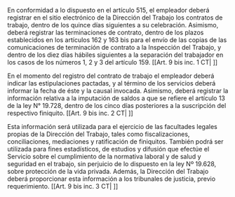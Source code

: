 En conformidad a lo dispuesto en el artículo 515, el empleador deberá registrar en el sitio electrónico de la Dirección del Trabajo los contratos de trabajo, dentro de los quince días siguientes a su celebración. Asimismo, deberá registrar las terminaciones de contrato, dentro de los plazos establecidos en los artículos 162 y 163 bis para el envío de las copias de las comunicaciones de terminación de contrato a la Inspección del Trabajo, y dentro de los diez días hábiles siguientes a la separación del trabajador en los casos de los números 1, 2 y 3 del artículo 159. [[Art. 9 bis inc. 1 CT| ]]

En el momento del registro del contrato de trabajo el empleador deberá indicar las estipulaciones pactadas, y al término de los servicios deberá informar la fecha de éste y la causal invocada. Asimismo, deberá registrar la información relativa a la imputación de saldos a que se refiere el artículo 13 de la ley N° 19.728, dentro de los cinco días posteriores a la suscripción del respectivo finiquito. [[Art. 9 bis inc. 2 CT| ]]

Esta información será utilizada para el ejercicio de las facultades legales propias de la Dirección del Trabajo, tales como fiscalizaciones, conciliaciones, mediaciones y ratificación de finiquitos. También podrá ser utilizada para fines estadísticos, de estudios y difusión que efectúe el Servicio sobre el cumplimiento de la normativa laboral y de salud y seguridad en el trabajo, sin perjuicio de lo dispuesto en la ley Nº 19.628, sobre protección de la vida privada. Además, la Dirección del Trabajo deberá proporcionar esta información a los tribunales de justicia, previo requerimiento. [[Art. 9 bis inc. 3 CT| ]]